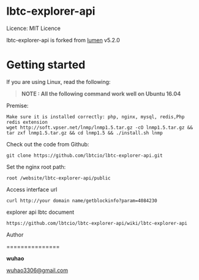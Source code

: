 lbtc-explorer-api
=====================================



Licence: MIT Licence


lbtc-explorer-api is forked from [lumen](https://github.com/laravel/lumen) v5.2.0





Getting started
===============



If you are using Linux, read the following:




> **NOTE :  All the following command work well on Ubuntu 16.04**




Premise:
```
Make sure it is installed correctly: php, nginx, mysql, redis,Php redis extension
wget http://soft.vpser.net/lnmp/lnmp1.5.tar.gz -cO lnmp1.5.tar.gz && tar zxf lnmp1.5.tar.gz && cd lnmp1.5 && ./install.sh lnmp
```


Check out the code from Github:
```
git clone https://github.com/lbtcio/lbtc-explorer-api.git
```
Set the nginx root path:
```
root /website/lbtc-explorer-api/public
```
Access interface url
```
curl http://your domain name/getblockinfo?param=4084230
```
explorer api lbtc document
```
https://github.com/lbtcio/lbtc-explorer-api/wiki/lbtc-explorer-api
```


Author

===============

**wuhao**



wuhao3306@gmail.com

